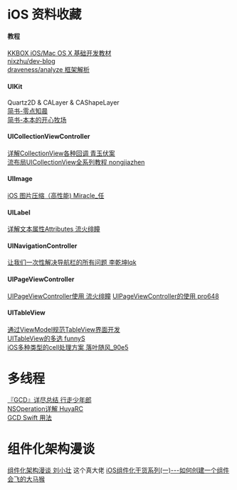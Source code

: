 # iOS 资料收藏

#### 教程
[KKBOX iOS/Mac OS X 基础开发教材](https://shujucn.gitbooks.io/kkbox-ios-mac-os-x/content/qian-yan.html)<br>
[nixzhu/dev-blog](https://github.com/nixzhu/dev-blog)<br>
[draveness/analyze  框架解析](https://github.com/draveness/analyze)<br>

#### UIKit
Quartz2D & CALayer & CAShapeLayer<br>
[简书-零点知晨](https://www.jianshu.com/p/91b0cb25d4cb)<br>
[简书-本本的开心牧场](https://www.jianshu.com/p/e2b5bfae9abe)<br>

#### UICollectionViewController
[详解CollectionView各种回调  青玉伏案](https://www.cnblogs.com/ludashi/p/4792480.html)<br>
[流布局UICollectionView全系列教程  nongjiazhen](https://www.jianshu.com/p/dd8074c2daf5)

#### UIImage
[iOS 图片压缩（高性能)  Miracle_任](https://www.jianshu.com/p/bea6e47d028f)

#### UILabel
[详解文本属性Attributes  流火绯瞳](https://www.jianshu.com/p/618a147449d7)

#### UINavigationController
[让我们一次性解决导航栏的所有问题  李乾坤lqk](https://blog.csdn.net/u012960049/article/details/52787283?utm_source=blogxgwz6)

#### UIPageViewController
[UIPageViewController使用  流火绯瞳](https://www.jianshu.com/p/bb5adb9de3b6)
[UIPageViewController的使用  pro648](https://www.jianshu.com/p/0acd517f7e6c)

#### UITableView
[通过ViewModel规范TableView界面开发](http://www.cocoachina.com/articles/16002)<br>
[UITableView的多选  funnyS](https://www.jianshu.com/p/a6e4cb42dd03)<br>
[iOS多种类型的cell处理方案  落叶随风_90e5](https://www.jianshu.com/p/1d027d45565d)<br>

# 多线程
[『GCD』详尽总结  行走少年郎](https://www.jianshu.com/p/2d57c72016c6)<br>
[NSOperation详解  HuyaRC](https://www.jianshu.com/p/cffd3ace0653)<br>
[GCD Swift 用法](https://www.jianshu.com/p/86d57da37361)

# 组件化架构漫谈
[组件化架构漫谈  刘小壮](https://www.jianshu.com/p/67a6004f6930) 这个真大佬
[iOS组件化干货系列(一)---如何创建一个组件  会飞的大马猴](https://www.jianshu.com/p/f69abc2b526b)
